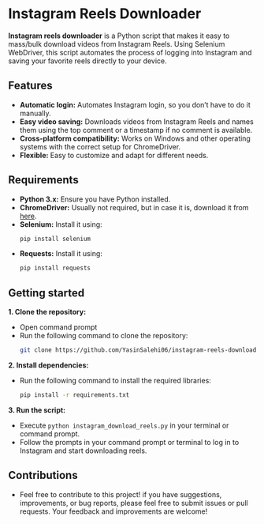# Instagram Reels Downloader
**Instagram reels downloader** is a Python script that makes it easy to mass/bulk download videos from Instagram Reels. Using Selenium WebDriver, this script automates the process of logging into Instagram and saving your favorite reels directly to your device.

## Features
- **Automatic login:** Automates Instagram login, so you don’t have to do it manually.
- **Easy video saving:** Downloads videos from Instagram Reels and names them using the top comment or a timestamp if no comment is available.
- **Cross-platform compatibility:** Works on Windows and other operating systems with the correct setup for ChromeDriver.
- **Flexible:** Easy to customize and adapt for different needs.

## Requirements
- **Python 3.x:** Ensure you have Python installed.
- **ChromeDriver:** Usually not required, but in case it is, download it from [here](https://googlechromelabs.github.io/chrome-for-testing/).
- **Selenium:** Install it using:
  ```bash
  pip install selenium
- **Requests:** Install it using:
  ```bash
  pip install requests

## Getting started
**1. Clone the repository:**
- Open command prompt
- Run the following command to clone the repository:
  ```bash
  git clone https://github.com/YasinSalehi06/instagram-reels-downloader.git
  
**2. Install dependencies:**
- Run the following command to install the required libraries:
  ```bash
  pip install -r requirements.txt

**3. Run the script:**
- Execute ```python instagram_download_reels.py``` in your terminal or command prompt.
- Follow the prompts in your command prompt or terminal to log in to Instagram and start downloading reels.

## Contributions
- Feel free to contribute to this project! if you have suggestions, improvements, or bug reports, please feel free to submit issues or pull requests.  Your feedback and improvements are welcome!


